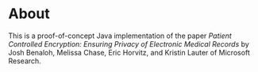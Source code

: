 # About
This is a proof-of-concept Java implementation of the paper _Patient Controlled Encryption: Ensuring Privacy of Electronic Medical Records_ by Josh Benaloh, Melissa Chase, Eric Horvitz, and Kristin Lauter of Microsoft Research.

[1]: https://www.microsoft.com/en-us/research/wp-content/uploads/2016/02/PCE-CCSW.pdf